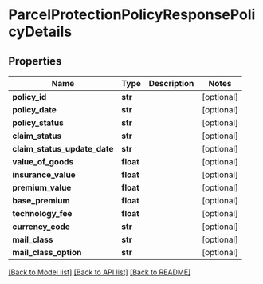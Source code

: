 # ParcelProtectionPolicyResponsePolicyDetails

## Properties
Name | Type | Description | Notes
------------ | ------------- | ------------- | -------------
**policy_id** | **str** |  | [optional] 
**policy_date** | **str** |  | [optional] 
**policy_status** | **str** |  | [optional] 
**claim_status** | **str** |  | [optional] 
**claim_status_update_date** | **str** |  | [optional] 
**value_of_goods** | **float** |  | [optional] 
**insurance_value** | **float** |  | [optional] 
**premium_value** | **float** |  | [optional] 
**base_premium** | **float** |  | [optional] 
**technology_fee** | **float** |  | [optional] 
**currency_code** | **str** |  | [optional] 
**mail_class** | **str** |  | [optional] 
**mail_class_option** | **str** |  | [optional] 

[[Back to Model list]](../README.md#documentation-for-models) [[Back to API list]](../README.md#documentation-for-api-endpoints) [[Back to README]](../README.md)


